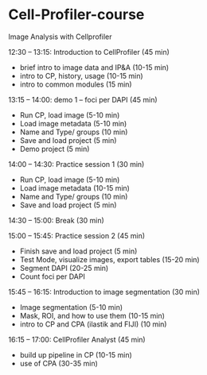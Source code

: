 # Cell-Profiler-course
Image Analysis with Cellprofiler 

12:30 – 13:15: Introduction to CellProfiler (45 min)
-	brief intro to image data and IP&A (10-15 min)
-	intro to CP, history, usage (10-15 min)
-	intro to common modules (15 min)

13:15 – 14:00: demo 1 – foci per DAPI (45 min)
-	Run CP, load image (5-10 min)
-	Load image metadata (5-10 min)
-	Name and Type/ groups (10 min)
-	Save and load project (5 min)
-	Demo project (5 min)

14:00 – 14:30: Practice session 1 (30 min)
-	Run CP, load image (5-10 min)
-	Load image metadata (10-15 min)
-	Name and Type/ groups (10 min)
-	Save and load project (5 min)

14:30 – 15:00: Break (30 min)

15:00 – 15:45: Practice session 2 (45 min)
-	Finish save and load project (5 min)
-	Test Mode, visualize images, export tables (15-20 min)
-	Segment DAPI (20-25 min)
-	Count foci per DAPI

15:45 – 16:15: Introduction to image segmentation (30 min)
-	Image segmentation (5-10 min)
-	Mask, ROI, and how to use them (10-15 min)
-	intro to CP and CPA (ilastik and FIJI) (10 min)

16:15 – 17:00: CellProfiler Analyst (45 min)
-	build up pipeline in CP (10-15 min)
-	use of CPA (30-35 min)
